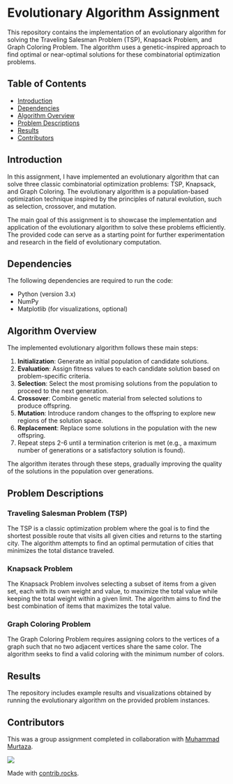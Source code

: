 # Evolutionary Algorithm Assignment

This repository contains the implementation of an evolutionary algorithm for solving the Traveling Salesman Problem (TSP), Knapsack Problem, and Graph Coloring Problem. The algorithm uses a genetic-inspired approach to find optimal or near-optimal solutions for these combinatorial optimization problems.

## Table of Contents
- [Introduction](#introduction)
- [Dependencies](#dependencies)
- [Algorithm Overview](#algorithm-overview)
- [Problem Descriptions](#problem-descriptions)
- [Results](#results)
- [Contributors](#contributors)

## Introduction
In this assignment, I have implemented an evolutionary algorithm that can solve three classic combinatorial optimization problems: TSP, Knapsack, and Graph Coloring. The evolutionary algorithm is a population-based optimization technique inspired by the principles of natural evolution, such as selection, crossover, and mutation.

The main goal of this assignment is to showcase the implementation and application of the evolutionary algorithm to solve these problems efficiently. The provided code can serve as a starting point for further experimentation and research in the field of evolutionary computation.

## Dependencies
The following dependencies are required to run the code:
- Python (version 3.x)
- NumPy
- Matplotlib (for visualizations, optional)

## Algorithm Overview
The implemented evolutionary algorithm follows these main steps:

1. **Initialization**: Generate an initial population of candidate solutions.
2. **Evaluation**: Assign fitness values to each candidate solution based on problem-specific criteria.
3. **Selection**: Select the most promising solutions from the population to proceed to the next generation.
4. **Crossover**: Combine genetic material from selected solutions to produce offspring.
5. **Mutation**: Introduce random changes to the offspring to explore new regions of the solution space.
6. **Replacement**: Replace some solutions in the population with the new offspring.
7. Repeat steps 2-6 until a termination criterion is met (e.g., a maximum number of generations or a satisfactory solution is found).

The algorithm iterates through these steps, gradually improving the quality of the solutions in the population over generations.

## Problem Descriptions
### Traveling Salesman Problem (TSP)
The TSP is a classic optimization problem where the goal is to find the shortest possible route that visits all given cities and returns to the starting city. The algorithm attempts to find an optimal permutation of cities that minimizes the total distance traveled.

### Knapsack Problem
The Knapsack Problem involves selecting a subset of items from a given set, each with its own weight and value, to maximize the total value while keeping the total weight within a given limit. The algorithm aims to find the best combination of items that maximizes the total value.

### Graph Coloring Problem
The Graph Coloring Problem requires assigning colors to the vertices of a graph such that no two adjacent vertices share the same color. The algorithm seeks to find a valid coloring with the minimum number of colors.

## Results
The repository includes example results and visualizations obtained by running the evolutionary algorithm on the provided problem instances.

## Contributors
This was a group assignment completed in collaboration with [Muhammad Murtaza]( https://github.com/mm06369/ ).

<a href="https://github.com/aliasgharchakera/CI-Spring23-Assignment01/graphs/contributors">
  <img src="https://contrib.rocks/image?repo=aliasgharchakera/CI-Spring23-Assignment01" />
</a>

Made with [contrib.rocks](https://contrib.rocks).
